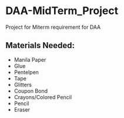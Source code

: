 # DAA-MidTerm_Project
Project for Miterm requirement for DAA

## Materials Needed:
- Manila Paper
- Glue
- Pentelpen
- Tape
- Glitters
- Coupon Bond
- Crayons/Colored Pencil
- Pencil
- Eraser

